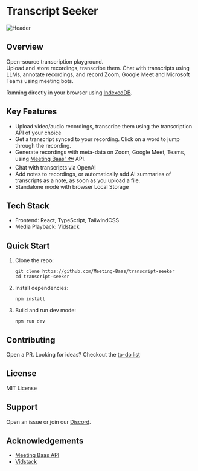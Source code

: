 # Transcript Seeker

![Header](./../../GithubPreview.png)

## Overview

Open-source transcription playground. <br/> 
Upload and store recordings, transcribe them. Chat with transcripts using LLMs, annotate recordings, and record Zoom, Google Meet and Microsoft Teams using meeting bots.

Running directly in your browser using [IndexedDB](https://developer.mozilla.org/en-US/docs/Web/API/IndexedDB_API). 

## Key Features

- Upload video/audio recordings, transcribe them using the transcription API of your choice
- Get a transcript synced to your recording. Click on a word to jump through the recording. 
- Generate recordings with meta-data on Zoom, Google Meet, Teams, using [Meeting Baas' 🐟](https://meetingbaas.com) API. 
- Chat with transcripts via OpenAI
- Add notes to recordings, or automatically add AI summaries of transcripts as a note, as soon as you upload a file. 
- Standalone mode with browser Local Storage

## Tech Stack

- Frontend: React, TypeScript, TailwindCSS
- Media Playback: Vidstack

## Quick Start

1. Clone the repo:
   ```
   git clone https://github.com/Meeting-Baas/transcript-seeker
   cd transcript-seeker
   ```

2. Install dependencies:
   ```
   npm install
   ```

3. Build and run dev mode:
   ```
   npm run dev
   ```

## Contributing

Open a PR. Looking for ideas? Checkout the [to-do list](./TODO.md)

## License

MIT License

## Support

Open an issue or join our [Discord](https://discord.com/invite/dsvFgDTr6c).

## Acknowledgements

- [Meeting Baas API](https://meetingbaas.com/)
- [Vidstack](https://www.vidstack.io/)
